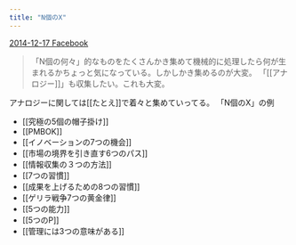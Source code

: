 ```yaml
---
title: "N個のX"
---
```


[2014-12-17 Facebook](https://www.facebook.com/nishiohirokazu/posts/10204816681673396)
> 「N個の何々」的なものをたくさんかき集めて機械的に処理したら何が生まれるかちょっと気になっている。しかしかき集めるのが大変。
> 「[[アナロジー]]」も収集したい。これも大変。

アナロジーに関しては[[たとえ]]で着々と集めていってる。
「N個のX」の例
- [[究極の5個の帽子掛け]]
- [[PMBOK]]
- [[イノベーションの7つの機会]]
- [[市場の境界を引き直す6つのパス]]
- [[情報収集の３つの方法]]
- [[7つの習慣]]
- [[成果を上げるための8つの習慣]]
- [[ゲリラ戦争7つの黄金律]]
- [[5つの能力]]
- [[5つのP]]
- [[管理には3つの意味がある]]


